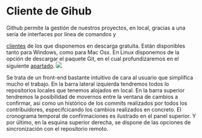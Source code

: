 # Cliente de Gihub
Github permite la gestión de nuestros proyectos, en local, gracias a una seria de interfaces por línea de comandos y 

[clientes](https://desktop.github.com/ "clientes") de los que disponemos en descarga gratuita. Están disponibles tanto para Windows, como para Mac Osx. En Linux disponemos de la opción de descargar el paquete Git, en el cual profundizaremos en el siguiente [apartado](/chapter2/git.md).
 ![](https://pages.github.com/images/ghfm@2x.png)
 
 
Se trata de un front-end bastante intuitivo de cara al usuario que simplifica mucho el trabajo. En la barra lateral izquierda tendremos todos lo repositorios locales que tenemos alojados en local. En la barra superior tendremos la posibilidad de movernos entre la ventana de  cambios a confirmar, así como un histórico de los commits realizados por todos los contribuidores, especifcicando los cambios realizados en concreto. El cronograma temporal de confirmaciones es ilustrado en el panel superior.
Y por último, en la esquina superior derecha, se dispone de las opciones de sincronización con el repositorio remoto.


